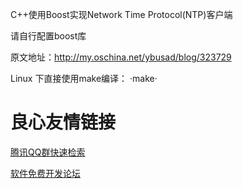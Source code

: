 C++使用Boost实现Network Time Protocol(NTP)客户端

请自行配置boost库

原文地址：http://my.oschina.net/ybusad/blog/323729

Linux 下直接使用make编译：
·make·



 # 良心友情链接

[腾讯QQ群快速检索](http://u.720life.cn/s/8cf73f7c)

[软件免费开发论坛](http://u.720life.cn/s/bbb01dc0)